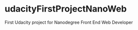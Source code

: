 udacityFirstProjectNanoWeb
==========================

First Udacity project for Nanodegree Front End Web Developer
